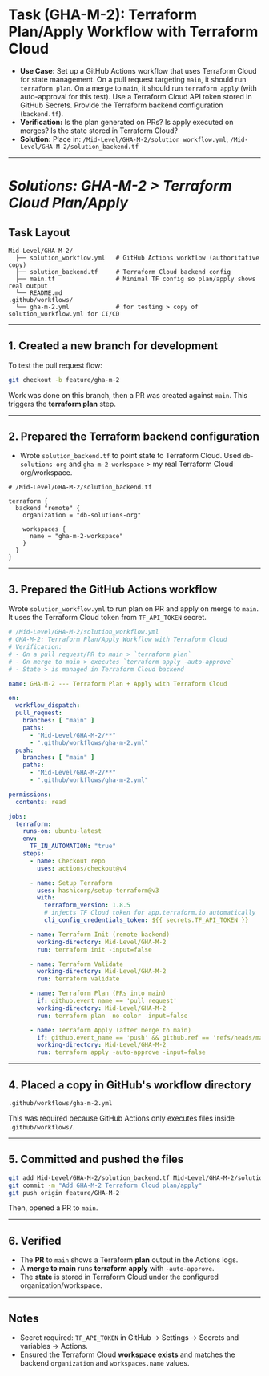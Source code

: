 # Task (GHA-M-2): Terraform Plan/Apply Workflow with Terraform Cloud

* **Use Case:** Set up a GitHub Actions workflow that uses Terraform Cloud for state management. On a pull request targeting `main`, it should run `terraform plan`. On a merge to `main`, it should run `terraform apply` (with auto-approval for this test). Use a Terraform Cloud API token stored in GitHub Secrets. Provide the Terraform backend configuration (`backend.tf`).
* **Verification:** Is the plan generated on PRs? Is apply executed on merges? Is the state stored in Terraform Cloud?
* **Solution:** Place in: `/Mid-Level/GHA-M-2/solution_workflow.yml`, `/Mid-Level/GHA-M-2/solution_backend.tf`

---

# *Solutions: GHA-M-2 > Terraform Cloud Plan/Apply*

## Task Layout

```
Mid-Level/GHA-M-2/
  ├── solution_workflow.yml   # GitHub Actions workflow (authoritative copy)
  ├── solution_backend.tf     # Terraform Cloud backend config
  ├── main.tf                 # Minimal TF config so plan/apply shows real output
  └── README.md
.github/workflows/
  └── gha-m-2.yml             # for testing > copy of solution_workflow.yml for CI/CD
```

---

## 1. Created a new branch for development

To test the pull request flow:

```bash
git checkout -b feature/gha-m-2
```
Work was done on this branch, then a PR was created against `main`. This triggers the **terraform plan** step.

---

## 2. Prepared the Terraform backend configuration

* Wrote `solution_backend.tf` to point state to Terraform Cloud. Used `db-solutions-org` and `gha-m-2-workspace` > my real Terraform Cloud org/workspace.

```hcl
# /Mid-Level/GHA-M-2/solution_backend.tf

terraform {
  backend "remote" {
    organization = "db-solutions-org"   

    workspaces {
      name = "gha-m-2-workspace"    
    }
  }
}
```
---

## 3. Prepared the GitHub Actions workflow

Wrote `solution_workflow.yml` to run plan on PR and apply on merge to `main`. It uses the Terraform Cloud token from `TF_API_TOKEN` secret.

```yaml
# /Mid-Level/GHA-M-2/solution_workflow.yml
# GHA-M-2: Terraform Plan/Apply Workflow with Terraform Cloud 
# Verification:
# - On a pull request/PR to main > `terraform plan` 
# - On merge to main > executes `terraform apply -auto-approve`
# - State > is managed in Terraform Cloud backend

name: GHA-M-2 --- Terraform Plan + Apply with Terraform Cloud 

on:
  workflow_dispatch:
  pull_request:
    branches: [ "main" ]
    paths:
      - "Mid-Level/GHA-M-2/**"
      - ".github/workflows/gha-m-2.yml"
  push:
    branches: [ "main" ]
    paths:
      - "Mid-Level/GHA-M-2/**"
      - ".github/workflows/gha-m-2.yml"

permissions:
  contents: read

jobs:
  terraform:
    runs-on: ubuntu-latest
    env:
      TF_IN_AUTOMATION: "true"
    steps:
      - name: Checkout repo
        uses: actions/checkout@v4

      - name: Setup Terraform
        uses: hashicorp/setup-terraform@v3
        with:
          terraform_version: 1.8.5
          # injects TF Cloud token for app.terraform.io automatically
          cli_config_credentials_token: ${{ secrets.TF_API_TOKEN }}

      - name: Terraform Init (remote backend)
        working-directory: Mid-Level/GHA-M-2
        run: terraform init -input=false

      - name: Terraform Validate
        working-directory: Mid-Level/GHA-M-2
        run: terraform validate

      - name: Terraform Plan (PRs into main)
        if: github.event_name == 'pull_request'
        working-directory: Mid-Level/GHA-M-2
        run: terraform plan -no-color -input=false

      - name: Terraform Apply (after merge to main)
        if: github.event_name == 'push' && github.ref == 'refs/heads/main'
        working-directory: Mid-Level/GHA-M-2
        run: terraform apply -auto-approve -input=false

```
---

## 4. Placed a copy in GitHub's workflow directory

```
.github/workflows/gha-m-2.yml
```

This was required because GitHub Actions only executes files inside `.github/workflows/`.

---

## 5. Committed and pushed the files

```bash
git add Mid-Level/GHA-M-2/solution_backend.tf Mid-Level/GHA-M-2/solution_workflow.yml .github/workflows/gha-m-2.yml
git commit -m "Add GHA-M-2 Terraform Cloud plan/apply"
git push origin feature/GHA-M-2
```

Then, opened a PR to `main`.

---

## 6. Verified

* The **PR** to `main` shows a Terraform **plan** output in the Actions logs.
* A **merge to main** runs **terraform apply** with `-auto-approve`.
* The **state** is stored in Terraform Cloud under the configured organization/workspace.

---

## Notes

* Secret required: `TF_API_TOKEN` in GitHub → Settings → Secrets and variables → Actions.
* Ensured the Terraform Cloud **workspace exists** and matches the backend `organization` and `workspaces.name` values.
